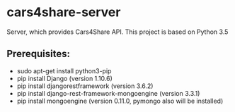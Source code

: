# cars4share-server
Server, which provides Cars4Share API. This project is based on Python 3.5

## Prerequisites:
* sudo apt-get install python3-pip
* pip install Django (version 1.10.6)
* pip install djangorestframework (version 3.6.2)
* pip install django-rest-framework-mongoengine (version 3.3.1)
* pip install mongoengine (version 0.11.0, pymongo also will be installed)
